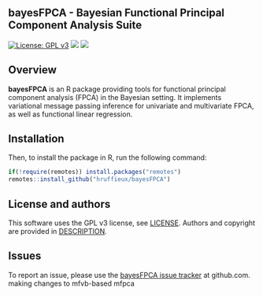 <!-- README.md is generated from README.Rmd. Please edit that file -->
<!-- First time: run usethis::use_readme_rmd() to create a pre-commit hook that 
prevents from committing if the README.Rmd has changed, but has not been 
re-knitted to generate an updated README.md -->

## bayesFPCA - Bayesian Functional Principal Component Analysis Suite

<!-- <img src="man/figures/bayesFPCA_logo.png" align="right" height="150"/> -->
<!-- Run for the R CMD checks, run usethis::use_github_actions() to set up the pipeline, possibly modify the .yaml file and then: -->
<!-- [![R build status](https://github.com/hruffieux/bayesFPCA/workflows/R-CMD-check/badge.svg)](https://github.com/hruffieux/bayesFPCA/actions) -->
<!-- [![](https://travis-ci.org/hruffieux/bayesFPCA.svg?branch=master)](https://travis-ci.org/hruffieux/bayesFPCA) -->

[![License: GPL
v3](https://img.shields.io/badge/license-GPL%20v3-blue.svg)](https://www.gnu.org/licenses/gpl-3.0)
[![](https://img.shields.io/badge/devel%20version-0.1.0-blue.svg)](https://github.com/hruffieux/bayesFPCA)
[![](https://img.shields.io/github/languages/code-size/hruffieux/bayesFPCA.svg)](https://github.com/hruffieux/bayesFPCA)

## Overview

**bayesFPCA** is an R package providing tools for functional principal
component analysis (FPCA) in the Bayesian setting. It implements
variational message passing inference for univariate and multivariate
FPCA, as well as functional linear regression.

## Installation

Then, to install the package in R, run the following command:

``` r
if(!require(remotes)) install.packages("remotes")
remotes::install_github("hruffieux/bayesFPCA")
```

## License and authors

This software uses the GPL v3 license, see [LICENSE](LICENSE). Authors
and copyright are provided in [DESCRIPTION](DESCRIPTION).

## Issues

To report an issue, please use the [bayesFPCA issue
tracker](https://github.com/hruffieux/bayesFPCA/issues) at github.com.
making changes to mfvb-based mfpca
